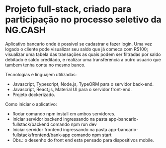 # Projeto full-stack, criado para participação no processo seletivo da NG.CASH

Aplicativo bancario onde é possível se cadastrar e fazer login. 
Uma vez logado o cliente pode visualizar seu saldo que já comeca com R$100; visualizar uma tabela das transações as quais podem ser filtradas por saldo debitado e saldo creditado, e realizar uma transferencia a outro usuario que tambem tenha conta no mesmo banco.
 
 Tecnologias e linguajem utilizadas: 
- Javascript, Typescript, Node.js, TypeORM para o servidor back-end. 
- Javascript, React,js, Material UI para o servidor front-end.
- Projeto dockerizado.

Como iniciar o aplicativo:
- Rodar comando npm install em ambos servidores.
- Iniciar servidor backend ingressando na pasta app-bancario-fullstack/backend comando npm run dev
- Iniciar servidor frontend ingressando na pasta app-bancario-fullstack/frontend/bank-app comando npm start
- Obs.: o desenho do front end esta pensado para dispositivos mobile.


